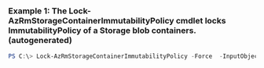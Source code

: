 ### Example 1: The Lock-AzRmStorageContainerImmutabilityPolicy cmdlet locks ImmutabilityPolicy of a Storage blob containers. (autogenerated)
```powershell
PS C:\> Lock-AzRmStorageContainerImmutabilityPolicy -Force  -InputObject $action
```


